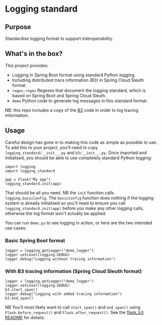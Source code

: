 # Logging standard

## Purpose

Standardise logging format to support interoperability. 

## What's in the box?

This project provides:

 * Logging in Spring Boot format using standard Python logging.
 * Including distributed trace information (B3) in Spring Cloud Sleuth format.
 * `regex.regex` Regexes that document the logging standard, which is based on Spring Boot and Spring Cloud Sleuth.
 * `demo` Python code to generate log messages in this standard format.

NB: this repo includes a copy of the [B3](https://gitlab.ros.gov.uk/CarbonD/flask_b3) 
code in order to log tracing information.

## Usage

Careful design has gone in to making this code as simple as possible to use.
To add this to your project, you'll need to copy `logging_standard/__init__.py` and `b3/__init__.py`.
Once imported and initialised, you should be able to use completely standard Python logging:

    import logging
    import logging_standard
    
    app = Flask("My app")
    logging_standard.init(app)

That should be all you need.
NB the `init` function calls `logging.basicConfig`. 
The `basicConfig` function does nothing if the logging system is already initialised
so you'll need to ensure you call `logging_standard.init(app)` 
before you make any other logging calls, otherwise the log format won't actually be applied.

You can run `demo.py` to see logging in action, or here are the two intended use cases:

### Basic Spring Boot format

    logger = logging.getLogger("demo_logger")
    logger.setLevel(logging.DEBUG)
    logger.debug("Logging without tracing information")

### With B3 tracing information (Spring Cloud Sleuth format)

    logger = logging.getLogger("demo_logger")
    logger.setLevel(logging.DEBUG)
    b3.start_span()
    logger.debug("Logging with added tracing information")
    b3.end_span()

NB You'll most likely want to call `start_span()` and `end_span()`
using `Flask.before_request()` and `Flask.after_request()`.
See the [flask_b3 README](https://gitlab.ros.gov.uk/CarbonD/flask_b3/blob/master/README.md)
for details.
